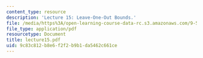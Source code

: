 ```yaml
---
content_type: resource
description: 'Lecture 15: Leave-One-Out Bounds.'
file: /media/https%3A/open-learning-course-data-rc.s3.amazonaws.com/9-520-statistical-learning-theory-and-applications-spring-2003/9c83c812b8e6f2f2b9b1da5462c661ce_lecture15.pdf
file_type: application/pdf
resourcetype: Document
title: lecture15.pdf
uid: 9c83c812-b8e6-f2f2-b9b1-da5462c661ce
---
```

